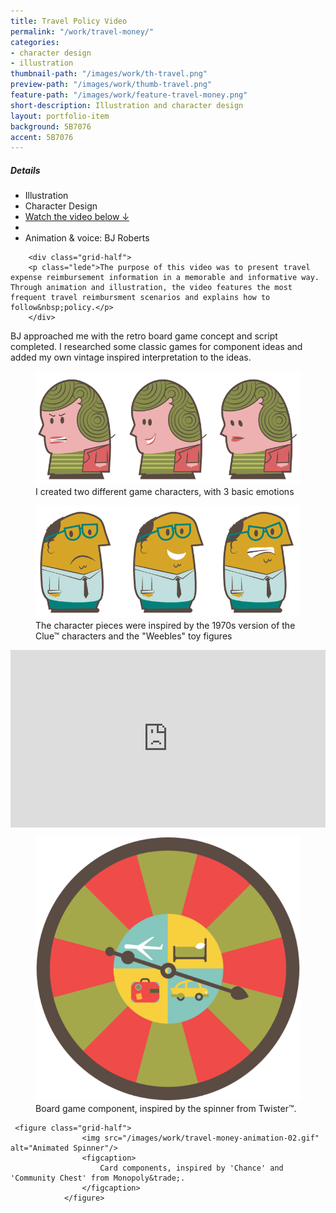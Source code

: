 ```yaml
---
title: Travel Policy Video
permalink: "/work/travel-money/"
categories:
- character design
- illustration
thumbnail-path: "/images/work/th-travel.png"
preview-path: "/images/work/thumb-travel.png"
feature-path: "/images/work/feature-travel-money.png"
short-description: Illustration and character design
layout: portfolio-item
background: 5B7076
accent: 5B7076
---
```


<div class="row">
        <div class="grid-half grid-flip portfolio-detail-box gutterless"><h5>Details</h5>
<ul class="list-unstyled">
<li><i class="fa fa-pencil"></i> Illustration</li>
<li><i class="fa fa-smile-o"></i> Character Design</li>
<li><a class="button button-large button-white" href="#video">Watch the video below &darr;</a></li>
<li>&nbsp;</li>
<li>Animation &amp; voice: BJ Roberts</li>
</ul>
</div>

        <div class="grid-half">
        <p class="lede">The purpose of this video was to present travel expense reimbursement information in a memorable and informative way. Through animation and illustration, the video features the most frequent travel reimbursment scenarios and explains how to follow&nbsp;policy.</p>
        </div>
</div>

<p>BJ approached me with the retro board game concept and script completed. I researched some classic games for component ideas and added my own vintage inspired interpretation to the ideas.</p>
<div class="row">
        <div class="grid-half"><figure><img src="/images/work/travel-money-character-01.png" alt="Character with 3 different emotions" /><figcaption>I created two different game characters, with 3 basic emotions</figcaption></figure></div>
        <div class="grid-half"><figure><img src="/images/work/travel-money-character-02.png" alt="Character with 3 different emotions" /><figcaption>The character pieces were inspired by the 1970s version of the Clue&trade; characters and the "Weebles" toy figures</figcaption></figure></div>
    </div>
    

<style>.embed-container { position: relative; padding-bottom: 56.25%; height: 0; overflow: hidden; max-width: 100%; } .embed-container iframe, .embed-container object, .embed-container embed { position: absolute; top: 0; left: 0; width: 100%; height: 100%; }</style><div class="embed-container" id="video"><iframe src="https://player.vimeo.com/video/62363744" frameborder='0' webkitAllowFullScreen mozallowfullscreen allowFullScreen></iframe></div>

<div class="row">
    <figure class="grid-half">
                    <img src="/images/work/travel-money-animation-01.gif" alt="Animated Spinner"/>
                    <figcaption>
                        Board game component, inspired by the spinner from Twister&trade;.
                    </figcaption>
                </figure>

     <figure class="grid-half">
                    <img src="/images/work/travel-money-animation-02.gif" alt="Animated Spinner"/>
                    <figcaption>
                        Card components, inspired by 'Chance' and 'Community Chest' from Monopoly&trade;. 
                    </figcaption>
                </figure>            
</div>
